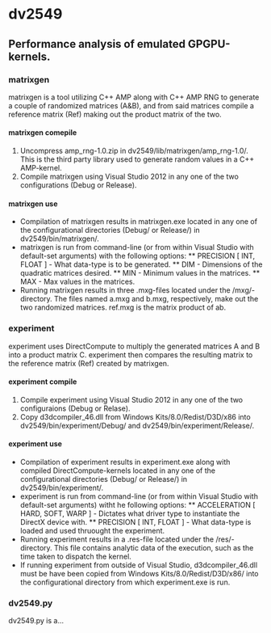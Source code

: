 dv2549
======
Performance analysis of emulated GPGPU-kernels.
------

### matrixgen ###
matrixgen is a tool utilizing C++ AMP along with C++ AMP RNG to generate a couple of randomized matrices (A&B), and from said matrices compile a reference matrix (Ref) making out the product matrix of the two.
#### matrixgen comepile ####
1.	Uncompress amp_rng-1.0.zip in dv2549/lib/matrixgen/amp_rng-1.0/. This is the third party library used to generate random values in a C++ AMP-kernel.
2.	Compile matrixgen using Visual Studio 2012 in any one of the two configurations (Debug or Release).
#### matrixgen use ####
*	Compilation of matrixgen results in matrixgen.exe located in any one of the configurational directories (Debug/ or Release/) in dv2549/bin/matrixgen/.
*	matrixgen is run from command-line (or from within Visual Studio with default-set arguments) with the following options:
**	PRECISION [ INT, FLOAT ] - What data-type is to be generated.
**	DIM - Dimensions of the quadratic matrices desired.
**	MIN - Minimum values in the matrices.
**	MAX - Max values in the matrices.
*	Running matrixgen results in three .mxg-files located under the /mxg/-directory. The files named a.mxg and b.mxg, respectively, make out the two randomized matrices. ref.mxg is the matrix product of ab.

### experiment ###
experiment uses DirectCompute to multiply the generated matrices A and B into a product matrix C. experiment then compares the resulting matrix to the reference matrix (Ref) created by matrixgen.
#### experiment compile ####
1.	Compile experiment using Visual Studio 2012 in any one of the two configuraions (Debug or Relase).
2.	Copy d3dcompiler_46.dll from Windows Kits/8.0/Redist/D3D/x86 into dv2549/bin/experiment/Debug/ and dv2549/bin/experiment/Release/.
#### experiment use ####
*	Compilation of experiment results in experiment.exe along with compiled DirectCompute-kernels located in any one of the configurational directories (Debug/ or Release/) in dv2549/bin/experiment/.
*	experiment is run from command-line (or from within Visual Studio with default-set arguments) witht he following options:
**	ACCELERATION [ HARD, SOFT, WARP ] - Dictates what driver type to instantiate the DirectX device with.
**	PRECISION [ INT, FLOAT ] - What data-type is loaded and used thruought the experiment.
*	Running experiment results in a .res-file located under the /res/-directory. This file contains analytic data of the execution, such as the time taken to dispatch the kernel.
*	If running experiment from outside of Visual Studio, d3dcompiler_46.dll must be have been copied from Windows Kits/8.0/Redist/D3D/x86/ into the configurational directory from which experiment.exe is run.

### dv2549.py ###
dv2549.py is a...